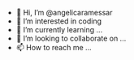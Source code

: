 - 👋 Hi, I’m @angelicaramessar
- 👀 I’m interested in coding 
- 🌱 I’m currently learning ...
- 💞️ I’m looking to collaborate on ...
- 📫 How to reach me ...

<!---
angelicaramessar/angelicaramessar is a ✨ special ✨ repository because its `README.md` (this file) appears on your GitHub profile.
You can click the Preview link to take a look at your changes.
--->
